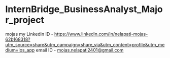 # InternBridge_BusinessAnalyst_Major_project
mojas
my Linkedin ID - https://www.linkedin.com/in/nelapati-mojas-62b168318?utm_source=share&utm_campaign=share_via&utm_content=profile&utm_medium=ios_app 
email ID - mojas.nelapati2401@gmail.com

